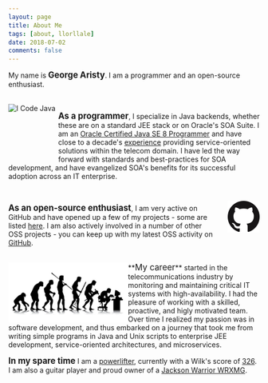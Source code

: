 ```yaml
---
layout: page
title: About Me
tags: [about, llorllale]
date: 2018-07-02
comments: false
---
```


My name is **<big>George Aristy</big>**. I am a programmer and an open-source enthusiast.

<br/>

<a href="https://www.oracle.com/java/index.html">
  <img _fcksavedurl="https://www.oracle.com/java/index.html" align="left"/>
  <img _fcksavedurl="https://www.oracle.com/java/index.html" align="left"/>
  <img src="http://www.oracle.com/us/technologies/java/gimmejava/i-code-java-100x117-1705302.png" alt="I Code Java" border="0" width="100" height="117" align="left"/>
</a>

**<big>As a programmer</big>**, I specialize in Java backends, whether these are on a standard JEE stack or on Oracle's SOA Suite.  I am an [Oracle Certified Java SE 8 Programmer](https://www.youracclaim.com/badges/c54f640a-f752-4f83-aed9-8294739f532b) and have close to a decade's [experience](https://github.com/llorllale/cv) providing service-oriented solutions within the telecom domain. I have led the way forward with standards and best-practices for SOA development, and have evangelized SOA's benefits for its successful adoption across an IT enterprise.

<br/>

<div>
  <a href="https://github.com">
    <img src="/assets/img/GitHub-Mark-64px.png" align="right" style="padding-left: 20px; padding-top: 10px;"/>
  </a>
</div>

**<big>As an open-source enthusiast</big>**, I am very active on GitHub and have opened up a few of my projects - some are listed [here](/projects/). I am also actively involved in a number of other OSS projects - you can keep up with my latest OSS activity on [GitHub](https://github.com/llorllale).

<br/>

<img src="/assets/img/evolution.jpg" align="left" style="width: 240px; height: 120px"/>
**<big>My career</big>** started in the telecommunications industry by monitoring and maintaining critical IT systems with high-availability. I had the pleasure of working with a skilled, proactive, and higly motivated team. Over time I realized my passion was in software development, and thus embarked on a journey that took me from writing simple programs in Java and Unix scripts to enterprise JEE development, service-oriented architectures, and microservices.

<br/>

**<big>In my spare time</big>** I am a [powerlifter](https://en.wikipedia.org/wiki/Powerlifting), currently with a Wilk's score of [326](https://symmetricstrength.com/lifter/georgearisty). I am also a guitar player and proud owner of a [Jackson Warrior WRXMG](https://www.jacksonguitars.com/gear/shape/warrior/x-series-warrior-wrxmg/2916500503).
